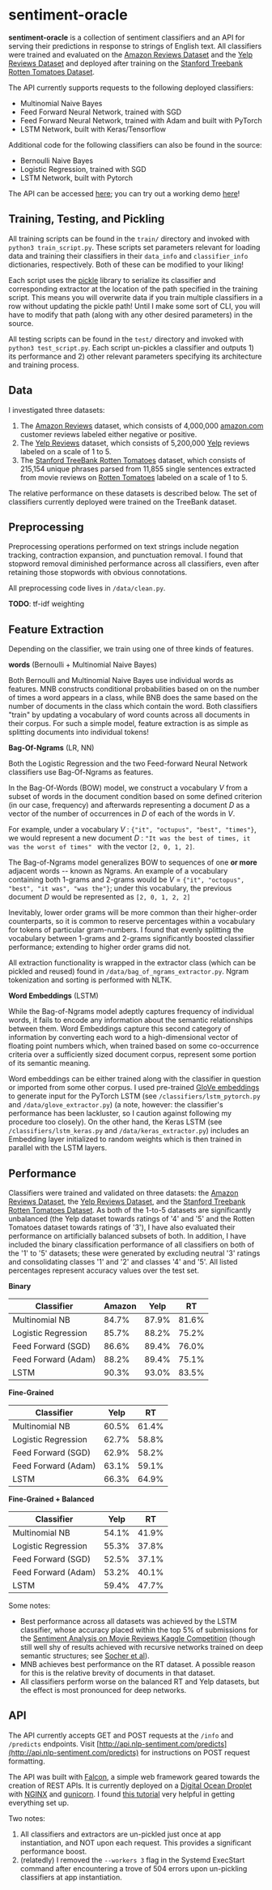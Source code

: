# sentiment-oracle

**sentiment-oracle** is a collection of sentiment classifiers and an API for serving their predictions in response to strings of English text. All classifiers were trained and evaluated on the [Amazon Reviews Dataset](https://www.kaggle.com/bittlingmayer/amazonreviews/data) and the [Yelp Reviews Dataset](https://www.yelp.com/dataset/download) and deployed after training on the [Stanford Treebank Rotten Tomatoes Dataset](https://nlp.stanford.edu/sentiment/).

The API currently supports requests to the following deployed classifiers:

  * Multinomial Naive Bayes
  * Feed Forward Neural Network, trained with SGD
  * Feed Forward Neural Network, trained with Adam and built with PyTorch
  * LSTM Network, built with Keras/Tensorflow

Additional code for the following classifiers can also be found in the source:

  * Bernoulli Naive Bayes
  * Logistic Regression, trained with SGD
  * LSTM Network, built with Pytorch

The API can be accessed [here](http://api.nlp-sentiment.com/predicts); you can try out a working demo [here](http://nicholasbrown.io/demos/sentiment-oracle/)!

## Training, Testing, and Pickling

All training scripts can be found in the `train/` directory and invoked with `python3 train_script.py`. These scripts set parameters relevant for loading data and training their classifiers in their `data_info` and `classifier_info` dictionaries, respectively. Both of these can be modified to your liking!

Each script uses the [pickle](https://docs.python.org/3/library/pickle.html) library to serialize its classifier and corresponding extractor at the location of the path specified in the training script. This means you will overwrite data if you train multiple classifiers in a row without updating the pickle path! Until I make some sort of CLI, you will have to modify that path (along with any other desired parameters) in the source.

All testing scripts can be found in the `test/` directory and invoked with `python3 test_script.py`. Each script un-pickles a classifier and outputs 1) its performance and 2) other relevant parameters specifying its architecture and training process.

## Data

I investigated three datasets:

1) The [Amazon Reviews](https://www.kaggle.com/bittlingmayer/amazonreviews/data) dataset, which consists of 4,000,000 [amazon.com](http://www.amazon.com) customer reviews labeled either negative or positive.
2) The [Yelp Reviews](https://www.yelp.com/dataset/download) dataset, which consists of 5,200,000 [Yelp](http://www.yelp.com) reviews labeled on a scale of 1 to 5.
3) The [Stanford TreeBank Rotten Tomatoes](https://nlp.stanford.edu/sentiment/) dataset, which consists of 215,154 unique phrases parsed from 11,855 single sentences extracted from movie reviews on [Rotten Tomatoes](http://www.rottentomatoes.com) labeled on a scale of 1 to 5.

The relative performance on these datasets is described below. The set of classifiers currently deployed were trained on the TreeBank dataset.

## Preprocessing

Preprocessing operations performed on text strings include negation tracking, contraction expansion, and punctuation removal. I found that stopword removal diminished performance across all classifiers, even after retaining those stopwords with obvious connotations.

All preprocessing code lives in `/data/clean.py`.

**TODO**: tf-idf weighting

## Feature Extraction

Depending on the classifier, we train using one of three kinds of features.

**words** (Bernoulli + Multinomial Naive Bayes)

Both Bernoulli and Multinomial Naive Bayes use individual words as features. MNB constructs conditional probabilities based on on the number of times a word appears in a class, while BNB does the same based on the number of documents in the class which contain the word. Both classifiers "train" by updating a vocabulary of word counts across all documents in their corpus. For such a simple model, feature extraction is as simple as splitting documents into individual tokens!

**Bag-Of-Ngrams** (LR, NN)

Both the Logistic Regression and the two Feed-forward Neural Network classifiers use Bag-Of-Ngrams as features.

In the Bag-Of-Words (BOW) model, we construct a vocabulary *V* from a subset of words in the document condition based on some defined criterion (in our case, frequency) and afterwards representing a document *D* as a vector of the number of occurrences in *D* of each of the words in *V*.

For example, under a vocabulary *V* : `{"it", "octupus", "best", "times"}`, we would represent a new document *D* : `"It was the best of times, it was the worst of times" ` with the vector `[2, 0, 1, 2]`.

The Bag-of-Ngrams model generalizes BOW to sequences of one **or more** adjacent words -- known as Ngrams. An example of a vocabulary containing both 1-grams and 2-grams would be *V* = `{"it", "octopus", "best", "it was", "was the"}`; under this vocabulary, the previous document *D* would be represented as `[2, 0, 1, 2, 2]`

Inevitably, lower order grams will be more common than their higher-order counterparts, so it is common to reserve percentages within a vocabulary for tokens of particular gram-numbers. I found that evenly splitting the vocabulary between 1-grams and 2-grams significantly boosted classifier performance; extending to higher order grams did not.

All extraction functionality is wrapped in the  extractor class (which can be pickled and reused) found in `/data/bag_of_ngrams_extractor.py`. Ngram tokenization and sorting is performed with NLTK.


**Word Embeddings** (LSTM)

While the Bag-of-Ngrams model adeptly captures frequency of individual words, it fails to encode any information about the semantic relationships between them. Word Embeddings capture this second category of information by converting each word to a high-dimensional vector of floating point numbers which, when trained based on some co-occurrence criteria over a sufficiently sized document corpus, represent some portion of its semantic meaning.

Word embeddings can be either trained along with the classifier in question or imported from some other corpus. I used pre-trained [GloVe embeddings](https://nlp.stanford.edu/projects/glove/) to generate input for the PyTorch LSTM (see `/classifiers/lstm_pytorch.py` and `/data/glove_extractor.py`) (a note, however: the classifier's performance has been lackluster, so I caution against following my procedure too closely). On the other hand, the Keras LSTM (see `/classifiers/lstm_keras.py` and `/data/keras_extractor.py`) includes an Embedding layer initialized to random weights which is then trained in parallel with the LSTM layers.

## Performance

Classifiers were trained and validated on three datasets: the [Amazon Reviews Dataset](https://www.kaggle.com/bittlingmayer/amazonreviews/data), the [Yelp Reviews Dataset](https://www.yelp.com/dataset/download), and the [Stanford Treebank Rotten Tomatoes Dataset](https://nlp.stanford.edu/sentiment/). As both of the 1-to-5 datasets are significantly
unbalanced (the Yelp dataset towards ratings of '4' and '5' and the Rotten Tomatoes dataset towards ratings of '3'), I have also evaluated their performance on artificially balanced subsets of both. In addition, I have included the binary classification performance of all classifiers on both of the '1' to '5' datasets; these were generated by excluding neutral '3' ratings and consolidating classes '1' and '2' and classes '4' and '5'. All listed percentages represent accuracy values over the test set.

**Binary**

| Classifier          | Amazon | Yelp  | RT    |
| ----------          | ------ | ------| ------|
| Multinomial NB      | 84.7%  | 87.9% | 81.6% |
| Logistic Regression | 85.7%  | 88.2% | 75.2% |
| Feed Forward (SGD)  | 86.6%  | 89.4% | 76.0% |       
| Feed Forward (Adam) | 88.2%  | 89.4% | 75.1% |
| LSTM                | 90.3%  | 93.0% | 83.5% |

**Fine-Grained**

| Classifier          | Yelp  | RT    |
| ----------          | ------| ------|
| Multinomial NB      | 60.5% | 61.4% |
| Logistic Regression | 62.7% | 58.8% |
| Feed Forward (SGD)  | 62.9% | 58.2% |
| Feed Forward (Adam) | 63.1% | 59.1% |
| LSTM                | 66.3% | 64.9% |

**Fine-Grained + Balanced**

| Classifier          | Yelp  | RT    |
| ----------          | ------| ------|
| Multinomial NB      | 54.1% | 41.9% |
| Logistic Regression | 55.3% | 37.8% |
| Feed Forward (SGD)  | 52.5% | 37.1% |
| Feed Forward (Adam) | 53.2% | 40.1% |
| LSTM                | 59.4% | 47.7% |


Some notes:

* Best performance across all datasets was achieved by the LSTM classifier, whose accuracy placed within the top 5% of submissions for the [Sentiment Analysis on Movie Reviews Kaggle Competition](https://www.kaggle.com/c/sentiment-analysis-on-movie-reviews/leaderboard) (though still well shy of results achieved with recursive networks trained on deep semantic structures; see [Socher et al](https://nlp.stanford.edu/sentiment/)).
* MNB achieves best performance on the RT dataset. A possible reason for this is the relative brevity of documents in that dataset.
* All classifiers perform worse on the balanced RT and Yelp datasets, but the effect is most pronounced for deep networks.

## API

The API currently accepts GET and POST requests at the `/info` and `/predicts` endpoints. Visit [http://api.nlp-sentiment.com/predicts](http://api.nlp-sentiment.com/predicts) for instructions on POST request formatting.

The API was built with [Falcon](https://falconframework.org/), a simple web framework geared towards the creation of REST APIs. It is currently deployed on a [Digital Ocean Droplet](https://www.digitalocean.com/products/droplets/) with [NGINX](https://www.nginx.com/) and [gunicorn](http://gunicorn.org/). I found [this tutorial](https://www.digitalocean.com/community/tutorials/how-to-deploy-falcon-web-applications-with-gunicorn-and-nginx-on-ubuntu-16-04) very helpful in getting everything set up.

Two notes:

1) All classifiers and extractors are un-pickled just once at app instantiation, and NOT upon each request. This provides a significant performance boost.
2) (relatedly) I removed the `--workers 3` flag in the Systemd ExecStart command after encountering a trove of 504 errors upon un-pickling classifiers at app instantiation.
